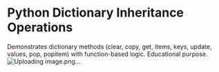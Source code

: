 # Python Dictionary Inheritance Operations
Demonstrates dictionary methods (clear, copy, get, items, keys, update, values, pop, popitem) with function-based logic. Educational purpose.
![Uploading image.png…]()
